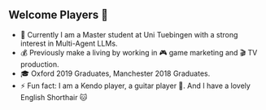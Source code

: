 ## Welcome Players 👋

- 🌱 Currently I am a Master student at Uni Tuebingen with a strong interest in Multi-Agent LLMs. 
- 💰 Previously make a living by working in 🎮 game marketing and 🎬 TV production.
- 🎓 Oxford 2019 Graduates, Manchester 2018 Graduates.
- ⚡ Fun fact: I am a Kendo player, a guitar player 🎸. And I have a lovely English Shorthair 🐱
